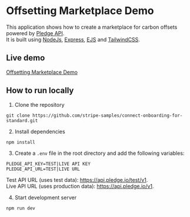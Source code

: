 # Offsetting Marketplace Demo
This application shows how to create a marketplace for carbon offsets powered by [Pledge API](https://docs.pledge.io).  
It is built using [NodeJs](https://nodejs.org/), [Express](https://expressjs.com/), [EJS](https://ejs.co/) and [TailwindCSS](https://tailwindcss.com/).  

## Live demo
<a href="https://marketplace.demos.sandbox.pledge.dev" target="_blank">Offsetting Marketplace Demo</a>

## How to run locally

1. Clone the repository
```
git clone https://github.com/stripe-samples/connect-onboarding-for-standard.git
```

2. Install dependencies
```
npm install
```

3. Create a `.env` file in the root directory and add the following variables:
```
PLEDGE_API_KEY=TEST|LIVE API KEY
PLEDGE_API_URL=TEST|LIVE URL
```

Test API URL (uses test data): https://api.pledge.io/test/v1.  
Live API URL (uses production data): https://api.pledge.io/v1.  


4. Start development server
```
npm run dev
```
